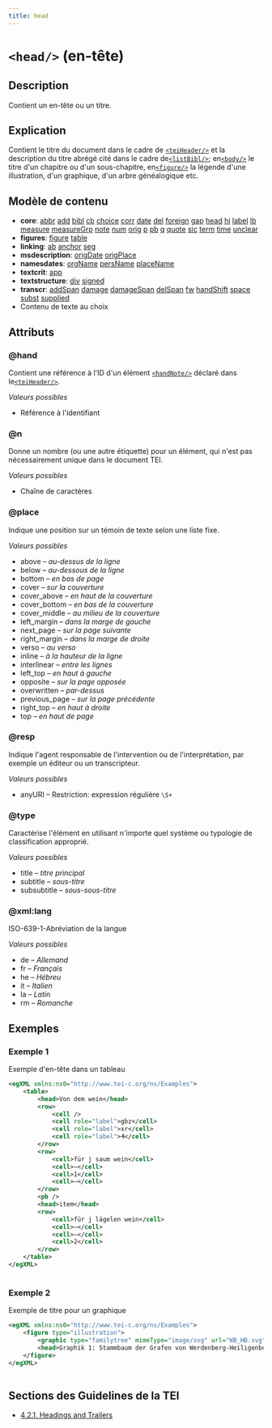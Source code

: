 ```yaml
---
title: head
---
```




# `<head/>` (en-tête)

## Description

Contient un en-tête ou un titre.

## Explication

Contient le titre du document dans le cadre de [`<teiHeader/>`](teiHeader.md)  et la description du titre abrégé cité dans le cadre de[`<listBibl/>`](listBibl.md); en[`<body/>`](body.md)  le titre d'un chapitre ou d'un sous-chapitre, en[`<figure/>`](figure.md)  la légende d'une illustration, d'un graphique, d'un arbre généalogique etc.

## Modèle de contenu

- **core**: [abbr](abbr.md) [add](add.md) [bibl](bibl.md) [cb](cb.md) [choice](choice.md) [corr](corr.md) [date](date.md) [del](del.md) [foreign](foreign.md) [gap](gap.md) [head](head.md) [hi](hi.md) [label](label.md) [lb](lb.md) [measure](measure.md) [measureGrp](measureGrp.md) [note](note.md) [num](num.md) [orig](orig.md) [p](p.md) [pb](pb.md) [q](q.md) [quote](quote.md) [sic](sic.md) [term](term.md) [time](time.md) [unclear](unclear.md)
- **figures**: [figure](figure.md) [table](table.md)
- **linking**: [ab](ab.md) [anchor](anchor.md) [seg](seg.md)
- **msdescription**: [origDate](origDate.md) [origPlace](origPlace.md)
- **namesdates**: [orgName](orgName.md) [persName](persName.md) [placeName](placeName.md)
- **textcrit**: [app](app.md)
- **textstructure**: [div](div.md) [signed](signed.md)
- **transcr**: [addSpan](addSpan.md) [damage](damage.md) [damageSpan](damageSpan.md) [delSpan](delSpan.md) [fw](fw.md) [handShift](handShift.md) [space](space.md) [subst](subst.md) [supplied](supplied.md)
- Contenu de texte au choix

## Attributs

### @hand

Contient une référence à l'ID d'un élément [`<handNote/>`](handNote.md)  déclaré dans le[`<teiHeader/>`](teiHeader.md).

*Valeurs possibles*

- Référence à l'identifiant

### @n

Donne un nombre (ou une autre étiquette) pour un élément, qui n'est pas nécessairement unique dans le document TEI.

*Valeurs possibles*

- Chaîne de caractères

### @place

Indique une position sur un témoin de texte selon une liste fixe. 

*Valeurs possibles*

- above – *au-dessus de la ligne*
- below – *au-dessous de la ligne*
- bottom – *en bas de page*
- cover – *sur la couverture*
- cover_above – *en haut de la couverture*
- cover_bottom – *en bas de la couverture*
- cover_middle – *au milieu de la couverture*
- left_margin – *dans la marge de gauche*
- next_page – *sur la page suivante*
- right_margin – *dans la marge de droite*
- verso – *au verso*
- inline – *à la hauteur de la ligne*
- interlinear – *entre les lignes*
- left_top – *en haut à gauche*
- opposite – *sur la page opposée*
- overwritten – *par-dessus*
- previous_page – *sur la page précédente*
- right_top – *en haut à droite*
- top – *en haut de page*

### @resp

Indique l'agent responsable de l'intervention ou de l'interprétation, par exemple un éditeur ou un transcripteur.

*Valeurs possibles*

- anyURI – Restriction: expression régulière `\S+`

### @type

Caractérise l'élément en utilisant n'importe quel système ou typologie de classification approprié.

*Valeurs possibles*

- title – *titre principal*
- subtitle – *sous-titre*
- subsubtitle – *sous-sous-titre*

### @xml:lang

ISO-639-1-Abréviation de la langue

*Valeurs possibles*

- de – *Allemand*
- fr – *Français*
- he – *Hébreu*
- it – *Italien*
- la – *Latin*
- rm – *Romanche*

## Exemples

### Exemple 1

Exemple d'en-tête dans un tableau

```xml
<egXML xmlns:ns0="http://www.tei-c.org/ns/Examples">
    <table>
        <head>Von dem wein</head>
        <row>
            <cell />
            <cell role="label">gbz</cell>
            <cell role="label">xr</cell>
            <cell role="label">₰</cell>
        </row>
        <row>
            <cell>für j saum wein</cell>
            <cell>–</cell>
            <cell>1</cell>
            <cell>–</cell>
        </row>
        <pb />
        <head>item</head>
        <row>
            <cell>für j lägelen wein</cell>
            <cell>–</cell>
            <cell>–</cell>
            <cell>2</cell>
        </row>
    </table>
</egXML>
               
```

### Exemple 2

Exemple de titre pour un graphique

```xml
<egXML xmlns:ns0="http://www.tei-c.org/ns/Examples">
    <figure type="illustration">
        <graphic type="familytree" mimeType="image/svg" url="WB_HB.svg" />
        <head>Graphik 1: Stammbaum der Grafen von Werdenberg-Heiligenberg</head>
    </figure>
</egXML>
               
```

## Sections des Guidelines de la TEI

- [4.2.1. Headings and Trailers](https://www.tei-c.org/release/doc/tei-p5-doc/en/html/DS.html#DSHD)